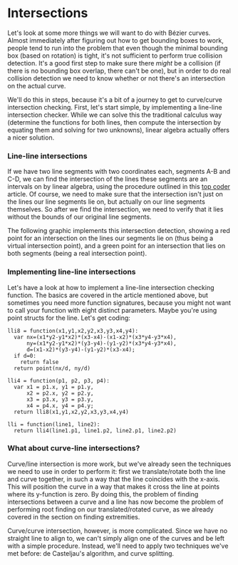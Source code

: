 # Intersections

Let's look at some more things we will want to do with Bézier curves. Almost immediately after figuring out how to get bounding boxes to work, people tend to run into the problem that even though the minimal bounding box (based on rotation) is tight, it's not sufficient to perform true collision detection. It's a good first step to make sure there *might* be a collision (if there is no bounding box overlap, there can't be one), but in order to do real collision detection we need to know whether or not there's an intersection on the actual curve.

We'll do this in steps, because it's a bit of a journey to get to curve/curve intersection checking. First, let's start simple, by implementing a line-line intersection checker. While we can solve this the traditional calculus way (determine the functions for both lines, then compute the intersection by equating them and solving for two unknowns), linear algebra actually offers a nicer solution.

### Line-line intersections

If we have two line segments with two coordinates each, segments A-B and C-D, we can find the intersection of the lines these segments are an intervals on by linear algebra, using the procedure outlined in this [top coder](https://www.topcoder.com/community/competitive-programming/tutorials/geometry-concepts-line-intersection-and-its-applications/) article. Of course, we need to make sure that the intersection isn't just on the lines our line segments lie on, but actually on our line segments themselves. So after we find the intersection, we need to verify that it lies without the bounds of our original line segments.

The following graphic implements this intersection detection, showing a red point for an intersection on the lines our segments lie on (thus being a virtual intersection point), and a green point for an intersection that lies on both segments (being a real intersection point).

<graphics-element title="Line/line intersections" src="./line-line.js"></graphics-element>

<div class="howtocode">

### Implementing line-line intersections

Let's have a look at how to implement a line-line intersection checking function. The basics are covered in the article mentioned above, but sometimes you need more function signatures, because you might not want to call your function with eight distinct parameters. Maybe you're using point structs for the line. Let's get coding:

```
lli8 = function(x1,y1,x2,y2,x3,y3,x4,y4):
  var nx=(x1*y2-y1*x2)*(x3-x4)-(x1-x2)*(x3*y4-y3*x4),
      ny=(x1*y2-y1*x2)*(y3-y4)-(y1-y2)*(x3*y4-y3*x4),
      d=(x1-x2)*(y3-y4)-(y1-y2)*(x3-x4);
  if d=0:
    return false
  return point(nx/d, ny/d)

lli4 = function(p1, p2, p3, p4):
  var x1 = p1.x, y1 = p1.y,
      x2 = p2.x, y2 = p2.y,
      x3 = p3.x, y3 = p3.y,
      x4 = p4.x, y4 = p4.y;
  return lli8(x1,y1,x2,y2,x3,y3,x4,y4)

lli = function(line1, line2):
  return lli4(line1.p1, line1.p2, line2.p1, line2.p2)
```

</div>

### What about curve-line intersections?

Curve/line intersection is more work, but we've already seen the techniques we need to use in order to perform it: first we translate/rotate both the line and curve together, in such a way that the line coincides with the x-axis. This will position the curve in a way that makes it cross the line at points where its y-function is zero. By doing this, the problem of finding intersections between a curve and a line has now become the problem of performing root finding on our translated/rotated curve, as we already covered in the section on finding extremities.

<div class="figure">
<graphics-element title="Quadratic curve/line intersections" src="./curve-line.js" data-type="quadratic"></graphics-element>
<graphics-element title="Cubic curve/line intersections" src="./curve-line.js" data-type="cubic"></graphics-element>
</div>

Curve/curve intersection, however, is more complicated. Since we have no straight line to align to, we can't simply align one of the curves and be left with a simple procedure. Instead, we'll need to apply two techniques we've met before: de Casteljau's algorithm, and curve splitting.
